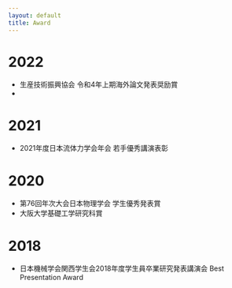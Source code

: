 ```yaml
---
layout: default
title: Award
---
```

# 2022
- 生産技術振興協会 令和4年上期海外論文発表奨励賞
-
# 2021
- 2021年度日本流体力学会年会 若手優秀講演表彰

# 2020
- 第76回年次大会日本物理学会 学生優秀発表賞
- 大阪大学基礎工学研究科賞

# 2018
- 日本機械学会関西学生会2018年度学生員卒業研究発表講演会 Best Presentation Award
